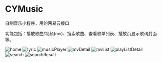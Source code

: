 # CYMusic
自制音乐小程序，用的网易云接口

功能包括：播放歌曲/视频(mv)、搜索歌曲、查看歌单列表、播放页显示歌词封面等。

![home](https://github.com/con-yu/CYMusic/blob/master/demo-image/home.png)
![lyric](https://github.com/con-yu/CYMusic/blob/master/demo-image/lyric.png)
![musicPlayer](https://github.com/con-yu/CYMusic/blob/master/demo-image/musicPlayer.png)
![mvDetail](https://github.com/con-yu/CYMusic/blob/master/demo-image/mvDetail.png)
![mvList](https://github.com/con-yu/CYMusic/blob/master/demo-image/mvList.png)
![playListDetail](https://github.com/con-yu/CYMusic/blob/master/demo-image/playListDetail.png)
![search](https://github.com/con-yu/CYMusic/blob/master/demo-image/search.png)
![searchResult](https://github.com/con-yu/CYMusic/blob/master/demo-image/searchResult.png)


